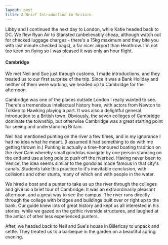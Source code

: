 ```yaml
---
layout: post
title: A Brief Introduction to Britain
---
```


Libby and I continued the next day to London, while Katie headed back to DC.  We flew Ryan Air to Stansted (unbelievably cheap, although watch out for checked luggage charges - there's a 15kg maximum and they bite you with last minute checked bags), a far nicer airport than Heathrow.  I'm not too keen on flying so I was pleased it was only an hour flight.

#### Cambridge

We met Neil and Sue just through customs, I made introductions, and they treated us to our first surprise of the trip.  Since it was a Bank Holiday and neither of them were working, we headed up to Cambridge for the afternoon.

Cambridge was one of the places outside London I really wanted to see. There's a tremendous intellectual history here, with actors from Newton to Tolkien to Hawking playing a part.  It was also a delightful general introduction to a British town.  Obviously, the seven colleges of Cambridge dominate the township, but otherwise Cambridge was a great starting point for seeing and understanding Britain.

Neil had mentioned punting on the river a few times, and in my ignorance I had no idea what he meant.  (I assumed it had something to do with me getting thrown in.)  Punting is actually a time-honoured boating tradition on the river Cam whereby small gondolas navigate by one person standing on the end and use a long pole to push off the riverbed.  Having never been to Venice, the idea seems similar to the gondolas made famous in that city's canals.  Students take this practice to it's inevitable conclusion, with collisions and other stunts, many of which end with people in the water.

We hired a boat and a punter to take us up the river through the colleges and give us a brief tour of Cambridge.  It was an extraordinarily pleasant afternoon, and a great way to see the campus.  The river runs directly through the college with bridges and buildings built over or right up to the bank.  Our guide knew lots of great history and kept us all interested in his stories, while we gazed on the gothic riverside structures, and laughed at the antics of other less experienced punters.

After, we headed back to Neil and Sue's house in Billericay to unpack and settle.  They treated us to a barbeque in the garden on a beautiful spring evening.
